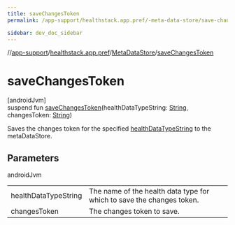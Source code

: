 ```yaml
---
title: saveChangesToken
permalink: /app-support/healthstack.app.pref/-meta-data-store/save-changes-token.html

sidebar: dev_doc_sidebar
---
```

//[app-support](../../../index.html)/[healthstack.app.pref](../index.html)/[MetaDataStore](index.html)/[saveChangesToken](save-changes-token.html)



# saveChangesToken



[androidJvm]\
suspend fun [saveChangesToken](save-changes-token.html)(healthDataTypeString: [String](https://kotlinlang.org/api/latest/jvm/stdlib/kotlin/-string/index.html), changesToken: [String](https://kotlinlang.org/api/latest/jvm/stdlib/kotlin/-string/index.html))



Saves the changes token for the specified [healthDataTypeString](save-changes-token.html) to the metaDataStore.



## Parameters


androidJvm

| | |
|---|---|
| healthDataTypeString | The name of the health data type for which to save the changes token. |
| changesToken | The changes token to save. |




